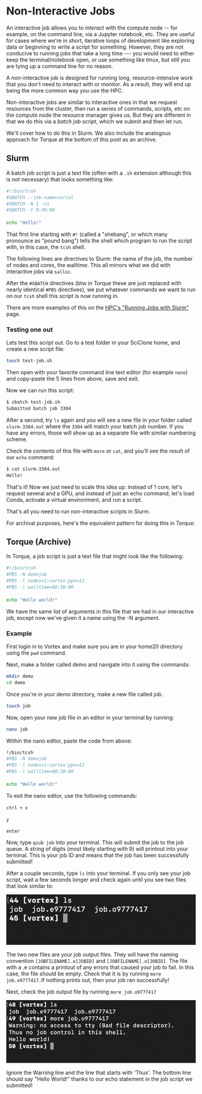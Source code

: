 # Non-Interactive Jobs

An interactive job allows you to *interact* with the compute node -- for example, on the command line, via a Jupyter notebook, etc.  They are useful for cases where we're in short, iterative loops of development like exploring data or beginning to write a script for something.  However, they are not conducive to running jobs that take a long time --- you would need to either keep the terminal/notebook open, or use something like tmux, but still you are tying up a command line for no reason. 

A *non*-interactive job is designed for running long, resource-intensive work that you don't need to interact with or monitor.  As a result, they will end up being the more common way you use the HPC.  

Non-interactive jobs are similar to interactive ones in that we request resources from the cluster, then run a series of commands, scripts, etc on the compute node the resource manager gives us.   But they are different in that we do this via a *batch job script*, which we submit and then let run.

We'll cover how to do this in Slurm.  We also include the analogous approach for Torque at the bottom of this post as an archive.

## Slurm

A batch job script is just a text file (often with a `.sh` extension although this is not necessary) that looks something like:

```bash
#!/bin/tcsh
#SBATCH --job-name=serial 
#SBATCH -N 1 -n1
#SBATCH -t 0:30:00

echo "Hello!"
```

That first line starting with `#!` (called a "shebang", or which many pronounce as "pound bang") tells the shell which program to run the script with, in this case, the `tcsh` shell.  

The following lines are directives to Slurm:  the name of the job, the number of nodes and cores, the walltime.  This all mirrors what we did with interactive jobs via `salloc`.

After the `#SBATCH` directives (btw in Torque these are just replaced with nearly identical `#PBS` directives), we put whatever commands we want to run on our `tcsh` shell this script is now running in.

There are more examples of this on the [HPC's "Running Jobs with Slurm"](https://www.wm.edu/offices/it/services/researchcomputing/using/running_jobs_slurm/) page.

### Testing one out

Lets test this script out.  Go to a test folder in your SciClone home, and create a new script file:

```bash
touch test-job.sh
```

Then open with your favorite command line text editor (for example `nano`) and copy-paste the 5 lines from above, save and exit.

Now we can run this script:

```bash
$ sbatch test-job.sh
Submitted batch job 3304
```

After a second, try `ls` again and you will see a new file in your folder called `slurm-3304.out` where the `3304` will match your batch job number.  If you have any errors, those will show up as a separate file with similar numbering scheme.

Check the contents of this file with `more` or `cat`, and you'll see the result of our `echo` command:

```bash
$ cat slurm-3304.out
Hello!
```

That's it!  Now we just need to scale this idea up:  instead of 1 core, let's request several and a GPU, and instead of just an echo command, let's load Conda, activate a virtual environment, and run a script.

That's all you need to run non-interactive scripts in Slurm.  

For archival purposes, here's the equivalent pattern for doing this in Torque:


## Torque (Archive)

In Torque, a job script is just a text file that might look like the following:

```bash
#!/bin/tcsh
#PBS -N demojob
#PBS -l nodes=1:vortex:ppn=12
#PBS -l walltime=00:30:00

echo "Hello world!"
```

We have the same list of arguments in this file that we had in our interactive job, except now we've given it a name using the -N argument.

### Example

First login in to Vortex and make sure you are in your home20 directory using the `pwd` command.

Next, make a folder called demo and navigate into it using the commands:

```bash
mkdir demo
cd demo
```

Once you're in your demo directory, make a new file called job.

```bash
touch job
```

Now, open your new job file in an editor in your terminal by running:

```bash
nano job
```

Within the nano editor, paste the code from above:

```bash
!/bin/tcsh
#PBS -N demojob
#PBS -l nodes=1:vortex:ppn=12
#PBS -l walltime=00:30:00

echo "Hello world!"
```

To exit the nano editor, use the following commands:

`ctrl + x`

`y`

`enter`

Now, type `qsub job` into your terminal. This will submit the job to the job queue. A string of digits (most likely starting with 9) will printout into your terminal. This is your job ID and means that the job has been successfully submitted!

After a couple seconds, type `ls` into your terminal. If you only see your job script, wait a few seconds longer and check again until you see two files that look similar to:

![ls example](lsdemo.png)

The two new files are your job output files. They will have the naming convention `[JOBFILENAME].e[JOBID]` and `[JOBFILENAME].o[JOBID]`. The file with a .e contains a printout of any errors that caused your job to fail. In this case, the file should be empty. Check that it is by running `more job.e9777417.`If nothing prints out, then your job ran successfully!

Next, check the job output file by running `more job.o9777417`

![output example](morejo.png)

Ignore the Warning line and the line that starts with 'Thus'. The bottom line should say "Hello World!" thanks to our echo statement in the job script we submitted!

